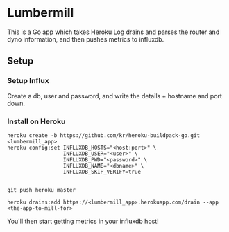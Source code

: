 # Lumbermill

This is a Go app which takes Heroku Log drains and parses the router and dyno information, and then pushes metrics to influxdb.

## Setup
### Setup Influx

Create a db, user and password, and write the details + hostname and port down.

### Install on Heroku
```
heroku create -b https://github.com/kr/heroku-buildpack-go.git <lumbermill_app>
heroku config:set INFLUXDB_HOSTS="<host:port>" \
                  INFLUXDB_USER="<user>" \
                  INFLUXDB_PWD="<password>" \
                  INFLUXDB_NAME="<dbname>" \
                  INFLUXDB_SKIP_VERIFY=true


git push heroku master

heroku drains:add https://<lumbermill_app>.herokuapp.com/drain --app <the-app-to-mill-for>
```

You'll then start getting metrics in your influxdb host!
